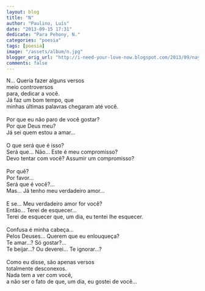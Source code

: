 ```yaml
---
layout: blog
title: "N"
author: "Paulino, Luís"
date: "2013-09-15 17:31"
dedicate: "Para Pehony, N."
categories: "poesia"
tags: [poesia]
image: "/assets/album/n.jpg"
blogger_orig_url: "http://i-need-your-love-now.blogspot.com/2013/09/nayara.html"
comments: false
---
```


N... Queria fazer alguns versos\
meio controversos\
para, dedicar a você.\
Já faz um bom tempo, que\
minhas últimas palavras chegaram até você.\
\
Por que eu não paro de você gostar?\
Por que Deus meu?\
Já sei quem estou a amar...\
\
O que será que é isso?\
Será que... Não... Este é meu compromisso?\
Devo tentar com você? Assumir um compromisso?\
\
Por quê?\
Por favor...\
Será que é você?...\
Mas... Já tenho meu verdadeiro amor...\
\
E se... Meu verdadeiro amor for você?\
Então... Terei de esquecer...\
Terei de esquecer que, um dia, eu tentei lhe esquecer.\
\
Confusa é minha cabeça...\
Pelos Deuses... Querem que eu enlouqueça?\
Te amar...? Só gostar?...\
Te beijar...? Ou deverei... Te ignorar...?\
\
Como eu disse, são apenas versos\
totalmente desconexos.\
Nada tem a ver com você,\
a não ser o fato de que, um dia, eu gostei de você...
